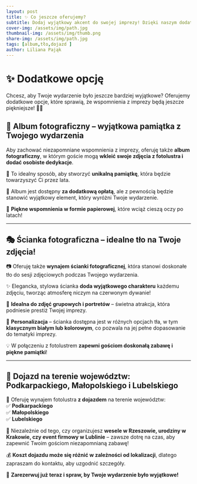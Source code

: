 ```yaml
---
layout: post
title: ✨ Co jeszcze oferujemy?  
subtitle: Dodaj wyjątkowy akcent do swojej imprezy! Dzięki naszym dodatkowym opcjom Twoi goście zyskają jeszcze więcej radości, a Ty niezapomniane pamiątki na lata. 📸🎊  
cover-img: /assets/img/path.jpg
thumbnail-img: /assets/img/thumb.png
share-img: /assets/img/path.jpg
tags: [album,tło,dojazd ]
author: Liliana Pająk
---
```


# ✨ Dodatkowe opcję  
Chcesz, aby Twoje wydarzenie było jeszcze bardziej wyjątkowe? Oferujemy dodatkowe opcje, które sprawią, że wspomnienia z imprezy będą jeszcze piękniejsze! 📸🎉

## 📖 Album fotograficzny – wyjątkowa pamiątka z Twojego wydarzenia  

Aby zachować niezapomniane wspomnienia z imprezy, oferuję także **album fotograficzny**, w którym goście mogą **wkleić swoje zdjęcia z fotolustra i dodać osobiste dedykacje**.  

📸 To idealny sposób, aby stworzyć **unikalną pamiątkę**, która będzie towarzyszyć Ci przez lata.  

💎 Album jest dostępny **za dodatkową opłatą**, ale z pewnością będzie stanowić wyjątkowy element, który wyróżni Twoje wydarzenie.  

📜 **Piękne wspomnienia w formie papierowej**, które wciąż cieszą oczy po latach!  

---

## 🎭 Ścianka fotograficzna – idealne tło na Twoje zdjęcia!  

📷 Oferuję także **wynajem ścianki fotograficznej**, która stanowi doskonałe tło do sesji zdjęciowych podczas Twojego wydarzenia.  

✨ Elegancka, stylowa ścianka **doda wyjątkowego charakteru** każdemu zdjęciu, tworząc atmosferę niczym na czerwonym dywanie!  

👥 **Idealna do zdjęć grupowych i portretów** – świetna atrakcja, która podniesie prestiż Twojej imprezy.  

🎨 **Personalizacja** – ścianka dostępna jest w różnych opcjach tła, w tym **klasycznym białym lub kolorowym**, co pozwala na jej pełne dopasowanie do tematyki imprezy.  

💡 W połączeniu z fotolustrem **zapewni gościom doskonałą zabawę i piękne pamiątki**!  

---

## 🚗 Dojazd na terenie województw: Podkarpackiego, Małopolskiego i Lubelskiego  

📍 Oferuję wynajem fotolustra **z dojazdem** na terenie województw:  
✅ **Podkarpackiego**  
✅ **Małopolskiego**  
✅ **Lubelskiego**  

🎊 Niezależnie od tego, czy organizujesz **wesele w Rzeszowie, urodziny w Krakowie, czy event firmowy w Lublinie** – zawsze dotrę na czas, aby zapewnić Twoim gościom niezapomnianą zabawę!  

💰 **Koszt dojazdu może się różnić w zależności od lokalizacji**, dlatego zapraszam do kontaktu, aby uzgodnić szczegóły.  

📩 **Zarezerwuj już teraz i spraw, by Twoje wydarzenie było wyjątkowe!**  
